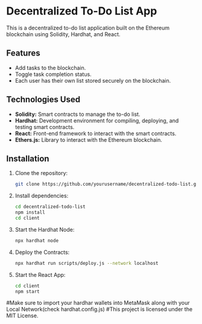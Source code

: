# Decentralized To-Do List App

This is a decentralized to-do list application built on the Ethereum blockchain using Solidity, Hardhat, and React.

## Features

- Add tasks to the blockchain.
- Toggle task completion status.
- Each user has their own list stored securely on the blockchain.

## Technologies Used

- **Solidity:** Smart contracts to manage the to-do list.
- **Hardhat:** Development environment for compiling, deploying, and testing smart contracts.
- **React:** Front-end framework to interact with the smart contracts.
- **Ethers.js:** Library to interact with the Ethereum blockchain.

## Installation

1. Clone the repository:

   ```bash
   git clone https://github.com/yourusername/decentralized-todo-list.git


2. Install dependencies:
   ```bash
   cd decentralized-todo-list
   npm install
   cd client
   

3. Start the Hardhat Node:
   ```bash
   npx hardhat node

4. Deploy the Contracts:
   ```bash
   npx hardhat run scripts/deploy.js --network localhost

5. Start the React App:
   ```bash
   cd client
   npm start


#Make sure to import your hardhar wallets into MetaMask along with your 
Local Network(check hardhat.config.js)
#This project is licensed under the MIT License.





